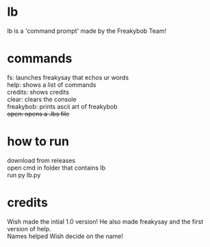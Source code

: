 # lb
lb is a 'command prompt' made by the Freakybob Team!
# commands
fs: launches freakysay that echos ur words
<br>
help: shows a list of commands
<br>
credits: shows credits
<br>
clear: clears the console
<br>
freakybob: prints ascii art of freakybob
<br>
~~open: opens a .lbs file~~
# how to run
download from releases
<br>
open cmd in folder that contains lb
<br>
run py lb.py
# credits
Wish made the intial 1.0 version! He also made freakysay and the first version of help.
<br>
Names helped Wish decide on the name!
